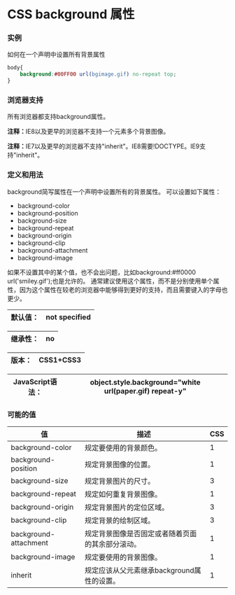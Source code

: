 # CSS background 属性

### 实例
如何在一个声明中设置所有背景属性
```css
body{
    background:#00FF00 url(bgimage.gif) no-repeat top;
}
```
### 浏览器支持
所有浏览器都支持background属性。

<b>注释：</b>IE8以及更早的浏览器不支持一个元素多个背景图像。

<b>注释：</b>IE7以及更早的浏览器不支持"inherit"。IE8需要!DOCTYPE。IE9支持"inherit"。

### 定义和用法
background简写属性在一个声明中设置所有的背景属性。
可以设置如下属性：
- background-color
- background-position
- background-size
- background-repeat
- background-origin
- background-clip
- background-attachment
- background-image

如果不设置其中的某个值，也不会出问题，比如background:#ff0000 url('smiley.gif');也是允许的。
通常建议使用这个属性，而不是分别使用单个属性，因为这个属性在较老的浏览器中能够得到更好的支持，而且需要键入的字母也更少。

|默认值：|not specified|
|---|---|

|继承性：|no|
|---|---|

|版本：|CSS1+CSS3|
|---|---|

|JavaScript语法：|object.style.background="white url(paper.gif) repeat-y"|
|---|---|

### 可能的值
|值|描述|CSS|
|---|---|---|
|background-color|规定要使用的背景颜色。|1|
|background-position|规定背景图像的位置。|1|
|background-size|规定背景图片的尺寸。|3|
|background-repeat|规定如何重复背景图像。|1|
|background-origin|规定背景图片的定位区域。|3|
|background-clip|规定背景的绘制区域。|3|
|background-attachment|规定背景图像是否固定或者随着页面的其余部分滚动。|1|
|background-image|规定要使用的背景图像。|1|
|inherit|规定应该从父元素继承background属性的设置。|1|






















